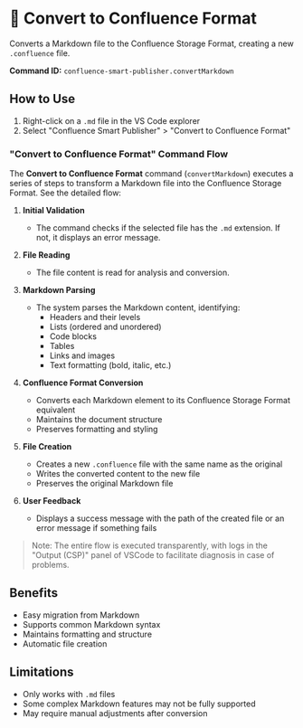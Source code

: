 # 🔄 Convert to Confluence Format
Converts a Markdown file to the Confluence Storage Format, creating a new `.confluence` file.

**Command ID:** `confluence-smart-publisher.convertMarkdown`

## How to Use
1. Right-click on a `.md` file in the VS Code explorer
2. Select "Confluence Smart Publisher" > "Convert to Confluence Format"

### "Convert to Confluence Format" Command Flow

The **Convert to Confluence Format** command (`convertMarkdown`) executes a series of steps to transform a Markdown file into the Confluence Storage Format. See the detailed flow:

1. **Initial Validation**
   - The command checks if the selected file has the `.md` extension. If not, it displays an error message.

2. **File Reading**
   - The file content is read for analysis and conversion.

3. **Markdown Parsing**
   - The system parses the Markdown content, identifying:
     - Headers and their levels
     - Lists (ordered and unordered)
     - Code blocks
     - Tables
     - Links and images
     - Text formatting (bold, italic, etc.)

4. **Confluence Format Conversion**
   - Converts each Markdown element to its Confluence Storage Format equivalent
   - Maintains the document structure
   - Preserves formatting and styling

5. **File Creation**
   - Creates a new `.confluence` file with the same name as the original
   - Writes the converted content to the new file
   - Preserves the original Markdown file

6. **User Feedback**
   - Displays a success message with the path of the created file or an error message if something fails

>Note: The entire flow is executed transparently, with logs in the "Output (CSP)" panel of VSCode to facilitate diagnosis in case of problems.

## Benefits
- Easy migration from Markdown
- Supports common Markdown syntax
- Maintains formatting and structure
- Automatic file creation

## Limitations
- Only works with `.md` files
- Some complex Markdown features may not be fully supported
- May require manual adjustments after conversion 